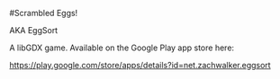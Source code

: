 #Scrambled Eggs!

AKA EggSort

A libGDX game. Available on the Google Play app store here:

https://play.google.com/store/apps/details?id=net.zachwalker.eggsort